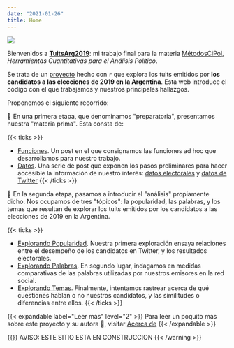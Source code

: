 ```yaml
---
date: "2021-01-26"
title: Home
---
```


![](../images/urna.jpg/)

Bienvenidos a [**TuitsArg2019**](/about/): mi trabajo final para la materia [MétodosCiPol](https://tuqmano.github.io/MetodosCiPol/), _Herramientas Cuantitativas para el Análisis Político_. 

Se trata de un [proyecto](https://github.com/CVFH/Tuits_arg_2019) hecho con `r` que explora los tuits emitidos por **los candidatos a las elecciones de 2019 en la Argentina**. Esta web introduce el código con el que trabajamos y nuestros principales hallazgos.

Proponemos el siguiente recorrido:

:feet: En una primera etapa, que denominamos "preparatoria", presentamos nuestra "materia prima". Esta consta de:

{{< ticks >}}
* [Funciones](/post/preparacion_funciones/). Un post en el que consignamos las funciones ad hoc que desarrollamos para nuestro trabajo.
* [Datos](/post/preparacion_datos/). Una serie de post que exponen los pasos preliminares para hacer accesible la información de nuestro interés: [datos electorales](/post/preparacion_electorales/) y [datos de Twitter](/post/preparacion_tuits/)
{{< /ticks >}}

:feet: En la segunda etapa, pasamos a introducir el "análisis" propiamente dicho. Nos ocupamos de tres "tópicos": la popularidad, las palabras, y los temas que resultan de explorar los tuits emitidos por los candidatos a las elecciones de 2019 en la Argentina.

{{< ticks >}}
* [Explorando Popularidad](/post/explorando_popularidad/). Nuestra primera exploración ensaya relaciones entre el desempeño de los candidatos en Twitter, y los resultados electorales. 
* [Explorando Palabras](/post/explorando_palabras/). En segundo lugar, indagamos en medidas comparativas de las palabras utilizadas por nuestros emisores en la red social.
* [Explorando Temas](/post/explorando_temas/). Finalmente, intentamos rastrear acerca de qué cuestiones hablan o no nuestros candidatos, y las similitudes o diferencias entre ellos.
{{< /ticks >}}

{{< expandable label="Leer más" level="2" >}}
Para leer un poquito más sobre este proyecto y su autora :information_desk_person:, visitar [Acerca de](/about/)
{{< /expandable >}}

{{<warning>}}
AVISO: ESTE SITIO ESTA EN CONSTRUCCION
{{< /warning >}}

